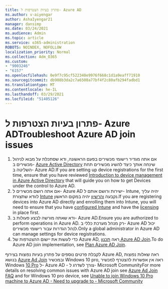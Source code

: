 ```yaml
---
title: פתרון בעיות הצטרפות ל- Azure AD
ms.author: v-aiyengar
author: AshaIyengar21
manager: dansimp
ms.date: 03/24/2021
ms.audience: Admin
ms.topic: article
ms.service: o365-administration
ROBOTS: NOINDEX, NOFOLLOW
localization_priority: Normal
ms.collection: Adm_O365
ms.custom:
- "9003246"
- "6157"
ms.openlocfilehash: 0e9f7c95cf522340e9976f668c1d1a9eaff71910
ms.sourcegitcommit: db908b3da2c7a6508a77bf4f2c80afb294fadbd1
ms.translationtype: MT
ms.contentlocale: he-IL
ms.lasthandoff: 03/29/2021
ms.locfileid: "51405126"
---
```

# <a name="troubleshoot-azure-ad-join-issues"></a><span data-ttu-id="895fa-102">פתרון בעיות הצטרפות ל- Azure AD</span><span class="sxs-lookup"><span data-stu-id="895fa-102">Troubleshoot Azure AD join issues</span></span>

1. <span data-ttu-id="895fa-103">אם אתה מגדיר רישומי מכשירים בפעם הראשונה, ודא שסתכלת על מבוא לניהול מכשירים ב- [Azure Active Directory](https://docs.microsoft.com/azure/active-directory/devices/overview) שינחה אותך כיצד להשיג מכשירים תחת השליטה ב- Azure AD.</span><span class="sxs-lookup"><span data-stu-id="895fa-103">If you are setting up device registrations for the first time, ensure that you have reviewed [Introduction to device management in Azure Active Directory](https://docs.microsoft.com/azure/active-directory/devices/overview) that will guide you on how to get Devices under the control to Azure AD.</span></span> 
1. <span data-ttu-id="895fa-104">אם אתה רושם מכשירים ל- Azure AD ישירות ורושם אותם ל- Intune, יהיה עליך לוודא שתצורת [Intune](https://docs.microsoft.com/mem/intune/enrollment/device-enrollment) נקבעה [והרשיון](https://docs.microsoft.com/mem/intune/fundamentals/licenses-assign) יהיה במקום הראשון.</span><span class="sxs-lookup"><span data-stu-id="895fa-104">If you are registering devices into Azure AD directly and enrolling them into Intune, you will need to ensure that you have [configured Intune](https://docs.microsoft.com/mem/intune/enrollment/device-enrollment) and have the [licensing](https://docs.microsoft.com/mem/intune/fundamentals/licenses-assign) in place first.</span></span>
1. <span data-ttu-id="895fa-105">ודא שאתה מורשה לבצע פעולות ב- Azure AD.</span><span class="sxs-lookup"><span data-stu-id="895fa-105">Ensure you are authorized to perform operations in Azure AD.</span></span> <span data-ttu-id="895fa-106">רק מנהל מערכת כללי ב- Azure AD יכול לנהל הגדרות עבור רישומי מכשירים.</span><span class="sxs-lookup"><span data-stu-id="895fa-106">Only a global administrator in Azure AD can manage settings for device registrations.</span></span>
1. <span data-ttu-id="895fa-107">כדי לעשות את יישום ההצטרפות של Azure AD, ראה [תכנון Azure AD Join](https://docs.microsoft.com/azure/active-directory/devices/azureadjoin-plan).</span><span class="sxs-lookup"><span data-stu-id="895fa-107">To do Azure AD join implementation, see [Plan Azure AD Join](https://docs.microsoft.com/azure/active-directory/devices/azureadjoin-plan).</span></span>

<span data-ttu-id="895fa-108">לקבלת פרטים נוספים על פתרון בעיות נפוצות בצירוף Azure AD, ראה שאלות נפוצות בנושא [Azure Ad Join](https://docs.microsoft.com/azure/active-directory/devices/faq#azure-ad-join-faq) ובמכשיר Windows 10 pro, ראה אין אפשרות להצטרף למכשיר Windows [10 Pro](https://answers.microsoft.com/en-us/msoffice/forum/msoffice_install-mso_win10-mso_365hp/unable-to-join-windows-10-pro-machine-to-azure-ad/abb1ca7d-b317-45ec-a628-e1c10eae2900) ל- Azure AD - צורך לשדרג ל- Microsoft Community</span><span class="sxs-lookup"><span data-stu-id="895fa-108">For more details on resolving  common issues with Azure AD join see [Azure Ad Join FAQ](https://docs.microsoft.com/azure/active-directory/devices/faq#azure-ad-join-faq) and for Windows 10 pro device, see [Unable to join Windows 10 Pro machine to Azure AD - Need to upgrade to - Microsoft Community](https://answers.microsoft.com/en-us/msoffice/forum/msoffice_install-mso_win10-mso_365hp/unable-to-join-windows-10-pro-machine-to-azure-ad/abb1ca7d-b317-45ec-a628-e1c10eae2900)</span></span>
